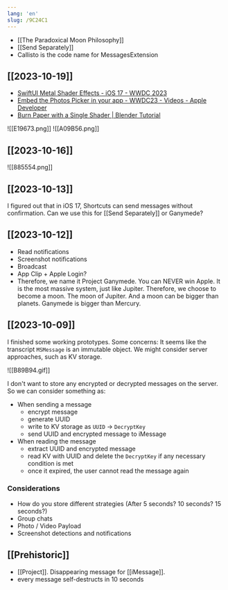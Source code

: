 ```yaml
---
lang: 'en'
slug: /9C24C1
---
```


- [[The Paradoxical Moon Philosophy]]
- [[Send Separately]]
- Callisto is the code name for MessagesExtension

## [[2023-10-19]]

- [SwiftUI Metal Shader Effects - iOS 17 - WWDC 2023](https://www.youtube.com/watch?v=yBdY0UKBIx0)
- [Embed the Photos Picker in your app - WWDC23 - Videos - Apple Developer](https://developer.apple.com/videos/play/wwdc2023/10107/)
- [Burn Paper with a Single Shader | Blender Tutorial](https://www.youtube.com/watch?v=i0NcvJtTZG8&t=120s)

![[E19673.png]]
![[A09B56.png]]

## [[2023-10-16]]

![[885554.png]]

## [[2023-10-13]]

I figured out that in iOS 17, Shortcuts can send messages without confirmation. Can we use this for [[Send Separately]] or Ganymede?

## [[2023-10-12]]

- Read notifications
- Screenshot notifications
- Broadcast
- App Clip + Apple Login?
- Therefore, we name it Project Ganymede. You can NEVER win Apple. It is the most massive system, just like Jupiter. Therefore, we choose to become a moon. The moon of Jupiter. And a moon can be bigger than planets. Ganymede is bigger than Mercury.

## [[2023-10-09]]

I finished some working prototypes. Some concerns: It seems like the transcript `MSMessage` is an immutable object. We might consider server approaches, such as KV storage.

![[B89B94.gif]]

I don't want to store any encrypted or decrypted messages on the server. So we can consider something as:

- When sending a message
  - encrypt message
  - generate UUID
  - write to KV storage as `UUID` → `DecryptKey`
  - send UUID and encrypted message to iMessage
- When reading the message
  - extract UUID and encrypted message
  - read KV with UUID and delete the `DecryptKey` if any necessary condition is met
  - once it expired, the user cannot read the message again

### Considerations

- How do you store different strategies (After 5 seconds? 10 seconds? 15 seconds?)
- Group chats
- Photo / Video Payload
- Screenshot detections and notifications

## [[Prehistoric]]

- [[Project]]. Disappearing message for [[iMessage]].
- every message self-destructs in 10 seconds
